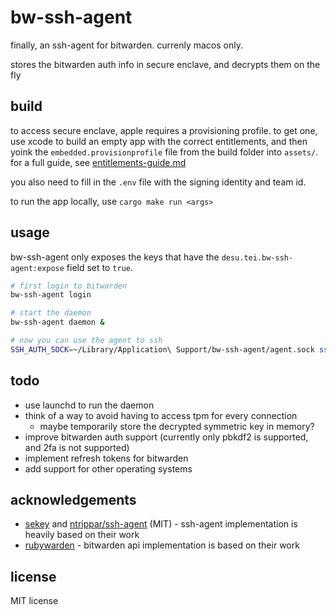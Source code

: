 # bw-ssh-agent

finally, an ssh-agent for bitwarden. currenly macos only.

stores the bitwarden auth info in secure enclave, and decrypts them on the fly

## build

to access secure enclave, apple requires a provisioning profile.
to get one, use xcode to build an empty app with the correct entitlements, and then yoink 
the `embedded.provisionprofile` file from the build folder into `assets/`.
for a full guide, see [entitlements-guide.md](docs/entitlements-guide.md)

you also need to fill in the `.env` file with the signing identity and team id.

to run the app locally, use `cargo make run <args>`

## usage

bw-ssh-agent only exposes the keys that have the `desu.tei.bw-ssh-agent:expose` field set to `true`.

```bash
# first login to bitwarden
bw-ssh-agent login

# start the daemon
bw-ssh-agent daemon &

# now you can use the agent to ssh
SSH_AUTH_SOCK=~/Library/Application\ Support/bw-ssh-agent/agent.sock ssh -F none 1.2.3.4
```

## todo

- use launchd to run the daemon
- think of a way to avoid having to access tpm for every connection 
  - maybe temporarily store the decrypted symmetric key in memory?
- improve bitwarden auth support (currently only pbkdf2 is supported, and 2fa is not supported)
- implement refresh tokens for bitwarden
- add support for other operating systems

## acknowledgements

- [sekey](https://github.com/sekey/sekey) and [ntrippar/ssh-agent](https://github.com/ntrippar/ssh-agent) (MIT) - ssh-agent implementation is heavily based on their work
- [rubywarden](https://github.com/jcs/rubywarden/blob/master/API.md) - bitwarden api implementation is based on their work

## license

MIT license